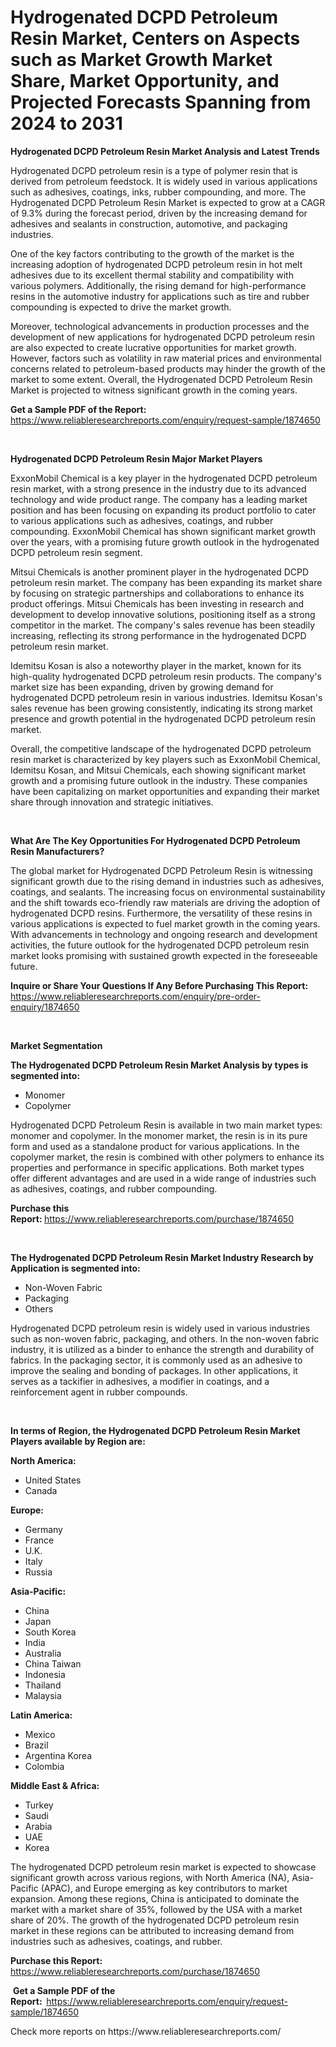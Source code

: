 <p><h1>Hydrogenated DCPD Petroleum Resin Market, Centers on Aspects such as Market Growth Market Share, Market Opportunity, and Projected Forecasts Spanning from 2024 to 2031</h1></p><p><strong>Hydrogenated DCPD Petroleum Resin Market Analysis and Latest Trends</strong></p>
<p><p>Hydrogenated DCPD petroleum resin is a type of polymer resin that is derived from petroleum feedstock. It is widely used in various applications such as adhesives, coatings, inks, rubber compounding, and more. The Hydrogenated DCPD Petroleum Resin Market is expected to grow at a CAGR of 9.3% during the forecast period, driven by the increasing demand for adhesives and sealants in construction, automotive, and packaging industries.</p><p>One of the key factors contributing to the growth of the market is the increasing adoption of hydrogenated DCPD petroleum resin in hot melt adhesives due to its excellent thermal stability and compatibility with various polymers. Additionally, the rising demand for high-performance resins in the automotive industry for applications such as tire and rubber compounding is expected to drive the market growth.</p><p>Moreover, technological advancements in production processes and the development of new applications for hydrogenated DCPD petroleum resin are also expected to create lucrative opportunities for market growth. However, factors such as volatility in raw material prices and environmental concerns related to petroleum-based products may hinder the growth of the market to some extent. Overall, the Hydrogenated DCPD Petroleum Resin Market is projected to witness significant growth in the coming years.</p></p>
<p><strong>Get a Sample PDF of the Report:&nbsp;</strong> <a href="https://www.reliableresearchreports.com/enquiry/request-sample/1874650">https://www.reliableresearchreports.com/enquiry/request-sample/1874650</a></p>
<p>&nbsp;</p>
<p><strong>Hydrogenated DCPD Petroleum Resin Major Market Players</strong></p>
<p><p>ExxonMobil Chemical is a key player in the hydrogenated DCPD petroleum resin market, with a strong presence in the industry due to its advanced technology and wide product range. The company has a leading market position and has been focusing on expanding its product portfolio to cater to various applications such as adhesives, coatings, and rubber compounding. ExxonMobil Chemical has shown significant market growth over the years, with a promising future growth outlook in the hydrogenated DCPD petroleum resin segment.</p><p>Mitsui Chemicals is another prominent player in the hydrogenated DCPD petroleum resin market. The company has been expanding its market share by focusing on strategic partnerships and collaborations to enhance its product offerings. Mitsui Chemicals has been investing in research and development to develop innovative solutions, positioning itself as a strong competitor in the market. The company's sales revenue has been steadily increasing, reflecting its strong performance in the hydrogenated DCPD petroleum resin market.</p><p>Idemitsu Kosan is also a noteworthy player in the market, known for its high-quality hydrogenated DCPD petroleum resin products. The company's market size has been expanding, driven by growing demand for hydrogenated DCPD petroleum resin in various industries. Idemitsu Kosan's sales revenue has been growing consistently, indicating its strong market presence and growth potential in the hydrogenated DCPD petroleum resin market.</p><p>Overall, the competitive landscape of the hydrogenated DCPD petroleum resin market is characterized by key players such as ExxonMobil Chemical, Idemitsu Kosan, and Mitsui Chemicals, each showing significant market growth and a promising future outlook in the industry. These companies have been capitalizing on market opportunities and expanding their market share through innovation and strategic initiatives.</p></p>
<p>&nbsp;</p>
<p><strong>What Are The Key Opportunities For Hydrogenated DCPD Petroleum Resin Manufacturers?</strong></p>
<p><p>The global market for Hydrogenated DCPD Petroleum Resin is witnessing significant growth due to the rising demand in industries such as adhesives, coatings, and sealants. The increasing focus on environmental sustainability and the shift towards eco-friendly raw materials are driving the adoption of hydrogenated DCPD resins. Furthermore, the versatility of these resins in various applications is expected to fuel market growth in the coming years. With advancements in technology and ongoing research and development activities, the future outlook for the hydrogenated DCPD petroleum resin market looks promising with sustained growth expected in the foreseeable future.</p></p>
<p><strong>Inquire or Share Your Questions If Any Before Purchasing This Report:</strong> <a href="https://www.reliableresearchreports.com/enquiry/pre-order-enquiry/1874650">https://www.reliableresearchreports.com/enquiry/pre-order-enquiry/1874650</a></p>
<p>&nbsp;</p>
<p><strong>Market Segmentation</strong></p>
<p><strong>The Hydrogenated DCPD Petroleum Resin Market Analysis by types is segmented into:</strong></p>
<p><ul><li>Monomer</li><li>Copolymer</li></ul></p>
<p><p>Hydrogenated DCPD Petroleum Resin is available in two main market types: monomer and copolymer. In the monomer market, the resin is in its pure form and used as a standalone product for various applications. In the copolymer market, the resin is combined with other polymers to enhance its properties and performance in specific applications. Both market types offer different advantages and are used in a wide range of industries such as adhesives, coatings, and rubber compounding.</p></p>
<p><strong>Purchase this Report:&nbsp;</strong><a href="https://www.reliableresearchreports.com/purchase/1874650">https://www.reliableresearchreports.com/purchase/1874650</a></p>
<p>&nbsp;</p>
<p><strong>The Hydrogenated DCPD Petroleum Resin Market Industry Research by Application is segmented into:</strong></p>
<p><ul><li>Non-Woven Fabric</li><li>Packaging</li><li>Others</li></ul></p>
<p><p>Hydrogenated DCPD petroleum resin is widely used in various industries such as non-woven fabric, packaging, and others. In the non-woven fabric industry, it is utilized as a binder to enhance the strength and durability of fabrics. In the packaging sector, it is commonly used as an adhesive to improve the sealing and bonding of packages. In other applications, it serves as a tackifier in adhesives, a modifier in coatings, and a reinforcement agent in rubber compounds.</p></p>
<p>&nbsp;</p>
<p><strong>In terms of Region, the Hydrogenated DCPD Petroleum Resin Market Players available by Region are:</strong></p>
<p>
    <p> <strong> North America: </strong>
        <ul>
            <li>United States</li>
            <li>Canada</li>
        </ul>
        </p> 
    <p> <strong> Europe: </strong>
        <ul>
            <li>Germany</li>
            <li>France</li>
            <li>U.K.</li>
            <li>Italy</li>
            <li>Russia</li>
        </ul>
        </p> 
    <p> <strong> Asia-Pacific: </strong>
        <ul>
            <li>China</li>
            <li>Japan</li>
            <li>South Korea</li>
            <li>India</li>
            <li>Australia</li>
            <li>China Taiwan</li>
            <li>Indonesia</li>
            <li>Thailand</li>
            <li>Malaysia</li>
        </ul>
        </p> 
    <p> <strong> Latin America: </strong>
        <ul>
            <li>Mexico</li>
            <li>Brazil</li>
            <li>Argentina Korea</li>
            <li>Colombia</li>
        </ul>
        </p> 
    <p> <strong> Middle East & Africa: </strong>
        <ul>
            <li>Turkey</li>
            <li>Saudi</li>
            <li>Arabia</li>
            <li>UAE</li>
            <li>Korea</li>
        </ul>
    </p>
    </p>
<p><p>The hydrogenated DCPD petroleum resin market is expected to showcase significant growth across various regions, with North America (NA), Asia-Pacific (APAC), and Europe emerging as key contributors to market expansion. Among these regions, China is anticipated to dominate the market with a market share of 35%, followed by the USA with a market share of 20%. The growth of the hydrogenated DCPD petroleum resin market in these regions can be attributed to increasing demand from industries such as adhesives, coatings, and rubber.</p></p>
<p><strong>Purchase this Report: </strong><a href="https://www.reliableresearchreports.com/purchase/1874650">https://www.reliableresearchreports.com/purchase/1874650</a></p>
<p>&nbsp;<strong>Get a Sample PDF of the Report:&nbsp;&nbsp;</strong><a href="https://www.reliableresearchreports.com/enquiry/request-sample/1874650">https://www.reliableresearchreports.com/enquiry/request-sample/1874650</a></p>
<p><strong></strong></p>
<p>Check more reports on https://www.reliableresearchreports.com/</p>
